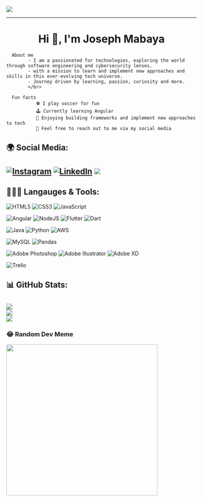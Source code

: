 ![](https://media.licdn.com/dms/image/D5616AQGMOmVDUz-v4g/profile-displaybackgroundimage-shrink_350_1400/0/1701560060411?e=1707350400&v=beta&t=JMzhE3Pdae23Fuuil-JB934thO-nXMzw26gYRS391Yw)

 --------------------------
<h1 align="center" font-family="Helvetica">Hi 👋,  I'm Joseph Mabaya</h1>

<!DOCTYPE html>
<html lang="en">
<head>
    <meta charset="UTF-8">
    <meta name="viewport" content="width=device-width, initial-scale=1.0">

      About me 
            - I am a passionated for technologies, exploring the world through software engineering and cybersecurity lenses. 
            - with a mission to learn and implement new approaches and skills in this ever-evolving tech universe. 
            - Journey driven by learning, passion, curiosity and more. 
            </br>
</head>
<body>

      Fun facts
               ⚽️ I play soccer for fun
               🕹️ Currently learning Angular
               🏁 Enjoying building frameworks and implement new approaches to tech
               📩 Feel free to reach out to me via my social media
</body>
</html>


## 🌍 Social Media:
[![Instagram](https://img.shields.io/badge/Instagram-%23E4405F.svg?logo=Instagram&logoColor=white)](https://instagram.com/joe_mabaya) 
[![LinkedIn](https://img.shields.io/badge/LinkedIn-%230077B5.svg?logo=linkedin&logoColor=white)](https://linkedin.com/in/joemabaya)
[![](https://visitcount.itsvg.in/api?id=mabayajoe&icon=1color=5)](https://visitcount.itsvg.in)
---


## 👨🏽‍💻 Langauges & Tools:

![HTML5](https://img.shields.io/badge/html5-%23E34F26.svg?style=for-the-badge&logo=html5&logoColor=white) 
![CSS3](https://img.shields.io/badge/css3-%231572B6.svg?style=for-the-badge&logo=css3&logoColor=white)
![JavaScript](https://img.shields.io/badge/javascript-%23323330.svg?style=for-the-badge&logo=javascript&logoColor=%23F7DF1E)

![Angular](https://img.shields.io/badge/angular-%23DD0031.svg?style=for-the-badge&logo=angular&logoColor=white)
![NodeJS](https://img.shields.io/badge/node.js-6DA55F?style=for-the-badge&logo=node.js&logoColor=white) 
![Flutter](https://img.shields.io/badge/Flutter-%2302569B.svg?style=for-the-badge&logo=Flutter&logoColor=white)
![Dart](https://img.shields.io/badge/dart-%230175C2.svg?style=for-the-badge&logo=dart&logoColor=white) 

![Java](https://img.shields.io/badge/java-%23ED8B00.svg?style=for-the-badge&logo=openjdk&logoColor=white)
![Python](https://img.shields.io/badge/python-3670A0?style=for-the-badge&logo=python&logoColor=ffdd54) 
![AWS](https://img.shields.io/badge/AWS-%23FF9900.svg?style=for-the-badge&logo=amazon-aws&logoColor=white) 
 
![MySQL](https://img.shields.io/badge/mysql-%2300000f.svg?style=for-the-badge&logo=mysql&logoColor=white) 
![Pandas](https://img.shields.io/badge/pandas-%23150458.svg?style=for-the-badge&logo=pandas&logoColor=white) 

![Adobe Photoshop](https://img.shields.io/badge/adobe%20photoshop-%2331A8FF.svg?style=for-the-badge&logo=adobe%20photoshop&logoColor=white) 
![Adobe Illustrator](https://img.shields.io/badge/adobe%20illustrator-%23FF9A00.svg?style=for-the-badge&logo=adobe%20illustrator&logoColor=white) 
![Adobe XD](https://img.shields.io/badge/Adobe%20XD-470137?style=for-the-badge&logo=Adobe%20XD&logoColor=#FF61F6) 

![Trello](https://img.shields.io/badge/Trello-%23026AA7.svg?style=for-the-badge&logo=Trello&logoColor=white)

## 📊 GitHub Stats:
![](https://github-readme-stats.vercel.app/api?username=mabayajoe&theme=dark&hide_border=true&include_all_commits=false&count_private=true)<br/>
![](https://github-readme-streak-stats.herokuapp.com/?user=mabayajoe&theme=dark&hide_border=true)<br/>
![](https://github-readme-stats.vercel.app/api/top-langs/?username=mabayajoe&theme=dark&hide_border=true&include_all_commits=false&count_private=true&layout=compact)
---

### 😂 Random Dev Meme
<img src='https://randommeme-five.vercel.app/' style="height: 400px;"/>
